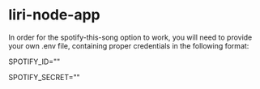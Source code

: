 # liri-node-app


In order for the spotify-this-song option to work, you will need to provide your own .env file, containing proper credentials in the following format:

SPOTIFY_ID=""

SPOTIFY_SECRET=""
